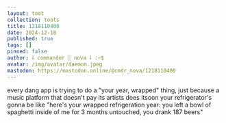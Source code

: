 ```yaml
---
layout: toot
collection: toots
title: 1218110400
date: 2024-12-18
published: true
tags: []
pinned: false
author: ⸸ commander ░ nova ⸸ :~$
avatar: /img/avatar/daemon.jpeg
mastodon: https://mastodon.online/@cmdr_nova/1218110400
---
```


every dang app is trying to do a "your year, wrapped" thing, just because a music platform that doesn't pay its artists does itsoon your refrigerator's gonna be like "here's your wrapped refrigeration year: you left a bowl of spaghetti inside of me for 3 months untouched, you drank 187 beers"
